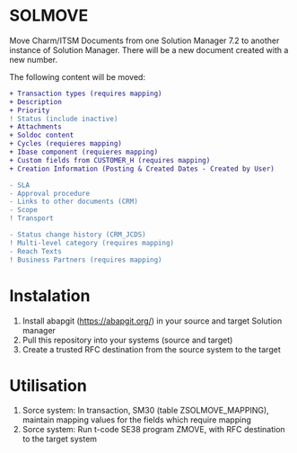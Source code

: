 # SOLMOVE
Move Charm/ITSM Documents from one Solution Manager 7.2 to another instance of Solution Manager. 
There will be a new document created with a new number.

The following content will be moved:
```diff
+ Transaction types (requires mapping)
+ Description
+ Priority
! Status (include inactive)
+ Attachments
+ Soldoc content
+ Cycles (requieres mapping)
+ Ibase component (requieres mapping)
+ Custom fields from CUSTOMER_H (requires mapping)
+ Creation Information (Posting & Created Dates - Created by User)

- SLA
- Approval procedure
- Links to other documents (CRM)
- Scope
! Transport

- Status change history (CRM_JCDS)
! Multi-level category (requires mapping)
- Reach Texts
! Business Partners (requires mapping)
```

# Instalation
1) Install abapgit (https://abapgit.org/) in your source and target Solution manager
2) Pull this repository into your systems (source and target)
3) Create a trusted RFC destination from the source system to the target

# Utilisation
1)  Sorce system: In transaction, SM30 (table ZSOLMOVE_MAPPING), maintain mapping values for the fields which require mapping
2)  Sorce system: Run t-code SE38 program ZMOVE, with RFC destination to the target system 

